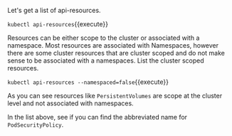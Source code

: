 Let's get a list of api-resources.

`kubectl api-resources`{{execute}}

Resources can be either scope to the cluster or associated with a namespace. Most resources are associated with Namespaces, however there are some cluster resources that are cluster scoped and do not make sense to be associated with a namespaces. List the cluster scoped resources.

`kubectl api-resources --namespaced=false`{{execute}}

As you can see resources like `PersistentVolumes` are scope at the cluster level and not associated with namespaces.

In the list above, see if you can find the abbreviated name for `PodSecurityPolicy`.
